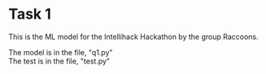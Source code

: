 
# Task 1

This is the ML model for the Intellihack Hackathon by the group Raccoons.

The model is in the file, "q1.py"\
The test is in the file, "test.py"
